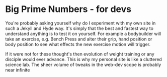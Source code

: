 # Big Prime Numbers - for devs

You're probably asking yourself why do I experiment with my own site in such a Jekyll and Hyde way.
It's simply that the best and fastest way to understand anything is to test it on yourself. For example
a bodybuilder will take an exercise, e.g. Bench Press and alter their grip, hand position or body position to see
what effects the new exercise motion will trigger.

If it were not for these thought's then evolution of weight training or any disciple would ever advance. This is why my personal
site is like a cluttered science lab. The sheer volume of tweaks in the web-dev scope is probably near infinite
